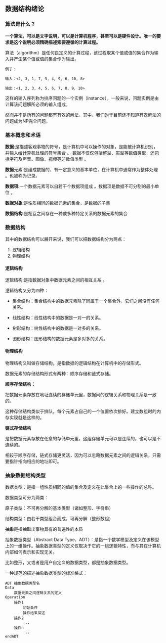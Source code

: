 ## 数据结构绪论

### 算法是什么？

**一个算法，可以是文字说明，可以是计算机程序，甚至可以是硬件设计。唯一的要求是这个说明必须精确描述索要遵循的计算过程。**

算法（algorithm）是任何良定义的计算过程，该过程取某个值或值的集合作为输入并产生某个值或值的集合作为输出。

```
例子：

输入：<2, 3, 1, 7, 5, 4, 9, 6, 10, 8>

输出：<1, 2, 3, 4, 5, 6, 7, 8, 9, 10>
```

这样的输入序列称为排序问题的一个实例（instance），一般来说，问题实例是由计算该问题解所必须的输入组成。

然而并不是所有的问题都有有效的解法，其中，我们对于目前还不知道有效解法的问题成为NP完全问题。

### 基本概念和术语

**数据**:是描述客观事物的符号，是计算机中可以操作的对象，是能被计算机识别，并输入给计算机处理的符号集合 。 数据不仅仅包括整型、实型等数值类型，还包括字符及声音、图像、视频等非数值类型 。

**数据**元素:是组成数据的、有一定意义的基本单位，在计算机中通常作为整体处理 。也被称为记录。

**数据项**:一个数据元素可以自若干个数据项组成 。数据项是数据不可分割的最小单位 。

**数据对象**:是性质相同的数据元素的集合，是数据的子集 

**数据结构**:是相互之间存在一种或多种特定关系的数据元素的集合

###  数据结构

其中的数据结构可以展开来说，我们可以把数据结构分为两点：

1. 逻辑结构
2. 物理结构

#### 逻辑结构

逻辑结构:是指数据对象中数据元素之间的相互关系 。

逻辑结构又分为四种：

- 集合结构：集合结构中的数据元素除了同属于一个集合外，它们之间没有任何关系。

- 线性结构：线性结构中的数据是一对一的关系。

- 树形结构：树性结构中的数据是一对多的关系。

- 图形结构：图形结构的数据元素是多对多的关系。


#### 物理结构

物理结构又叫做存储结构，是指数据的逻辑结构在计算机中的存储形式。

数据元素的存储结构形式有两种：顺序存储和链式存储。

**顺序存储结构：**

把数据元素存放在地址连续的存储单元里，数据间的逻辑关系和物理关系是一致的。

这种存储结构类似于排队，每个元素占自己的一个位置依次排好。建立数组时的内存实现就是这样的。

**链式存储结构**

是把数据元素存放在任意的存储单元里，这组存储单元可以是连续的，也可以是不连续的。

相较于顺序存储，链式存储更灵活，因为可以忽略数据元素之间的逻辑关系，只需要指针指向相应的地址即可。

### 抽象数据结构类型

数据类型：是指一组性质相同的值的集合及定义在此集合上的一些操作的总称。

数据类型可分为两类：

原子类型：不可再分解的基本类型（诸如整形、字符串）

结构类型：由若干类型组合而成，可再分解（整形数组）

**抽象**是指抽取出事物具有的普遍性的本质

抽象数据类型（Abstract Data Type，ADT）：是指一个数学模型及定义在该模型上的一组操作。抽象数据类型的定义仅取决于它的一组逻辑特性，而与其在计算机内部如何表示和实现无关。

比如整形，又或者是用户自定义的数据类型，都是抽象数据类型。

一种规范的描述抽象数据类型的标准格式：

```
ADT 抽象数据类型名
Data
	数据元素之间逻辑关系的定义
Operation
	操作1
		初始条件
		操作结果描述
	操作2
		...
	操作n
		...
endADT
```





















